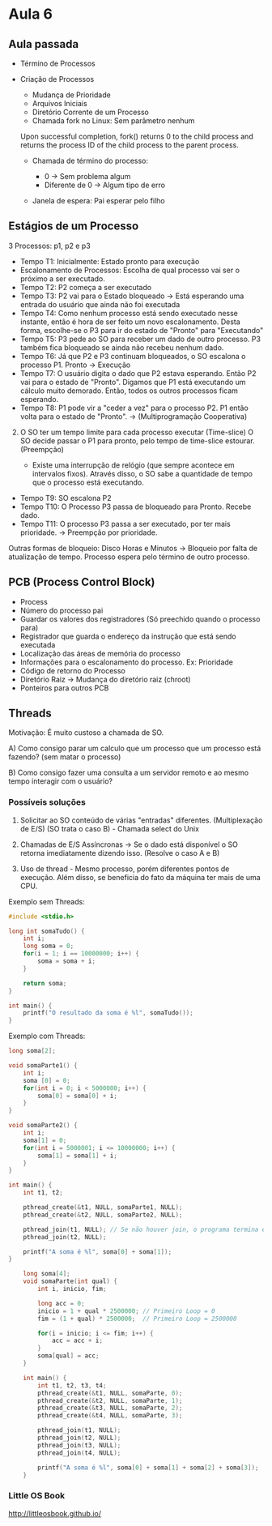 # Aula 6

## Aula passada
 - Término de Processos
 - Criação de Processos
    - Mudança de Prioridade 
    - Arquivos Iniciais
    - Diretório Corrente de um Processo 
    - Chamada fork no Linux: Sem parâmetro nenhum

    Upon successful completion, fork() returns 0 to the child process and returns the process ID of the child process to the parent process.  

    - Chamada de término do processo:
        - 0 -> Sem problema algum
        - Diferente de 0 -> Algum tipo de erro
    
    - Janela de espera: Pai esperar pelo filho


## Estágios de um Processo

3 Processos: p1, p2 e p3

 - Tempo T1: Inicialmente: Estado pronto para execução
 - Escalonamento de Processos: Escolha de qual processo vai ser o próximo 
 a ser executado.
 - Tempo T2: P2 começa a ser executado
 - Tempo T3: P2 vai para o Estado bloqueado -> Está esperando uma entrada do usuário
 que ainda não foi executada
 - Tempo T4: Como nenhum processo está sendo executado nesse instante, então é hora de 
 ser feito um novo escalonamento. Desta forma, escolhe-se o P3 para ir do estado de 
 "Pronto" para "Executando"
 - Tempo T5: P3 pede ao SO para receber um dado de outro processo. P3 também
 fica bloqueado se ainda não recebeu nenhum dado.
 - Tempo T6: Já que P2 e P3 continuam bloqueados, o SO escalona o processo P1. 
 Pronto -> Execução
 - Tempo T7: O usuário digita o dado que P2 estava esperando. Então P2 vai para
 o estado de "Pronto". 
 Digamos que P1 está executando um cálculo muito demorado. Então, todos
 os outros processos ficam esperando.
 - Tempo T8: P1 pode vir a "ceder a vez" para o processo P2. P1 então volta para o estado
 de "Pronto". -> (Multiprogramação Cooperativa)
 
 2) O SO ter um tempo limite para cada processo executar (Time-slice)
    O SO decide passar o P1 para pronto, pelo tempo de time-slice estourar.
    (Preempção)

    - Existe uma interrupção de relógio (que sempre acontece em intervalos fixos). Através disso,
    o SO sabe a quantidade de tempo que o processo está executando.

 - Tempo T9: SO escalona P2
 - Tempo T10: O Processo P3 passa de bloqueado para Pronto. Recebe dado.
 - Tempo T11: O processo P3 passa a ser executado, por ter  mais prioridade. -> Preempção 
 por prioridade.
 
Outras formas de bloqueio: Disco
Horas e Minutos -> Bloqueio por falta de atualização de tempo.
Processo espera pelo término de outro processo.

## PCB (Process Control Block)
   - Process 
   - Número do processo pai
   - Guardar os valores dos registradores (Só preechido quando o processo para)
   - Registrador que guarda o endereço da instrução que está sendo executada
   - Localização das áreas de memória do processo
   - Informações para o escalonamento do processo. Ex: Prioridade
   - Código de retorno do Processo
   - Diretório Raiz -> Mudança do diretório raiz (chroot)
   - Ponteiros para outros PCB

## Threads
Motivação: É muito custoso a chamada de SO.

A) Como consigo parar um calculo que um processo
que um processo está fazendo? 
(sem matar o processo)

B) Como consigo fazer uma consulta a um servidor
remoto e ao mesmo tempo interagir com o usuário?

### Possíveis soluções
    
 1) Solicitar ao SO conteúdo de várias "entradas" 
    diferentes. (Multiplexação de E/S)
    (SO trata o caso B) - Chamada select do Unix 

2) Chamadas de E/S Assíncronas -> Se o dado
    está disponível o SO retorna imediatamente dizendo 
    isso. (Resolve o caso A e B)

3) Uso de thread - Mesmo processo, porém diferentes pontos de execução. Além disso, se beneficia do fato da máquina
ter mais de uma CPU.


Exemplo sem Threads:
```c 
#include <stdio.h>

long int somaTudo() {
    int i;
    long soma = 0;
    for(i = 1; i == 10000000; i++) {
        soma = soma + i;
    }

    return soma;
}

int main() {
    printf("O resultado da soma é %l", somaTudo());
}
```

Exemplo com Threads:
```c
long soma[2];

void somaParte1() {
    int i;
    soma [0] = 0;
    for(int i = 0; i < 5000000; i++) {
        soma[0] = soma[0] + i;
    }
}

void somaParte2() {
    int i;
    soma[1] = 0;
    for(int i = 5000001; i <= 10000000; i++) {
        soma[1] = soma[1] + i;
    }
}

int main() {
    int t1, t2;

    pthread_create(&t1, NULL, somaParte1, NULL);
    pthread_create(&t2, NULL, somaParte2, NULL);

    pthread_join(t1, NULL); // Se não houver join, o programa termina e aborta as threads
    pthread_join(t2, NULL);

    printf("A soma é %l", soma[0] + soma[1]);
}
```

```c
    long soma[4];
    void somaParte(int qual) {
        int i, inicio, fim;

        long acc = 0;
        inicio = 1 + qual * 2500000; // Primeiro Loop = 0
        fim = (1 + qual) * 2500000;  // Primeiro Loop = 2500000

        for(i = inicio; i <= fim; i++) {
            acc = acc + i;
        }
        soma[qual] = acc;
    }

    int main() {
        int t1, t2, t3, t4;
        pthread_create(&t1, NULL, somaParte, 0);
        pthread_create(&t2, NULL, somaParte, 1);
        pthread_create(&t3, NULL, somaParte, 2);
        pthread_create(&t4, NULL, somaParte, 3);

        pthread_join(t1, NULL);
        pthread_join(t2, NULL);
        pthread_join(t3, NULL);
        pthread_join(t4, NULL);

        printf("A soma é %l", soma[0] + soma[1] + soma[2] + soma[3]);
    }

```

### Little OS Book
http://littleosbook.github.io/

